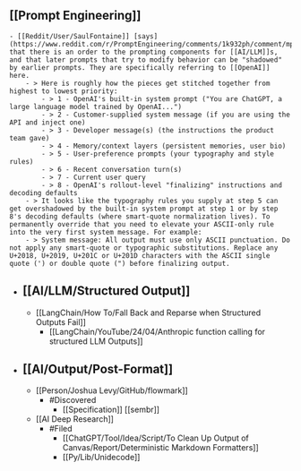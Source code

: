 ## [[Prompt Engineering]]
	- [[Reddit/User/SaulFontaine]] [says](https://www.reddit.com/r/PromptEngineering/comments/1k932ph/comment/mpm117d/) that there is an order to the prompting components for [[AI/LLM]]s, and that later prompts that try to modify behavior can be "shadowed" by earlier prompts. They are specifically referring to [[OpenAI]] here.
		- > Here is roughly how the pieces get stitched together from highest to lowest priority:
			- > 1 - OpenAI's built-in system prompt ("You are ChatGPT, a large language model trained by OpenAI...")
			- > 2 - Customer-supplied system message (if you are using the API and inject one)
			- > 3 - Developer message(s) (the instructions the product team gave)
			- > 4 - Memory/context layers (persistent memories, user bio)
			- > 5 - User-preference prompts (your typography and style rules)
			- > 6 - Recent conversation turn(s)
			- > 7 - Current user query
			- > 8 - OpenAI's rollout-level "finalizing" instructions and decoding defaults
		- > It looks like the typography rules you supply at step 5 can get overshadowed by the built-in system prompt at step 1 or by step 8's decoding defaults (where smart-quote normalization lives). To permanently override that you need to elevate your ASCII-only rule into the very first system message. For example:
		- > System message: All output must use only ASCII punctuation. Do not apply any smart-quote or typographic substitutions. Replace any U+2018, U+2019, U+201C or U+201D characters with the ASCII single quote (') or double quote (") before finalizing output.
- ## [[AI/LLM/Structured Output]]
	- [[LangChain/How To/Fall Back and Reparse when Structured Outputs Fail]]
		- [[LangChain/YouTube/24/04/Anthropic function calling for structured LLM Outputs]]
- ## [[AI/Output/Post-Format]]
	- [[Person/Joshua Levy/GitHub/flowmark]]
		- #Discovered
			- [[Specification]] [[sembr]]
	- [[AI Deep Research]]
		- #Filed
			- [[ChatGPT/Tool/Idea/Script/To Clean Up Output of Canvas/Report/Deterministic Markdown Formatters]]
			- [[Py/Lib/Unidecode]]